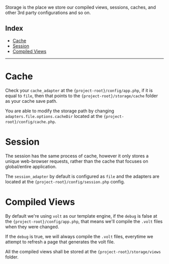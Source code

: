 Storage is the place we store our compiled views, sessions, caches,  and other 3rd party configurations and so on.

## Index
- [Cache](#cache)
- [Session](#session)
- [Compiled Views](#compiled-views)

---

<a name="cache"></a>
# Cache

Check your `cache_adapter` at the `{project-root}/config/app.php`, if it is equal to `file`, then that points to the `{project-root}/storage/cache` folder as your cache save path.

You are able to modify the storage path by changing `adapters.file.options.cacheDir` located at the `{project-root}/config/cache.php`.



<a name="session"></a>
# Session

The session has the same process of cache, however it only stores a unique web-browser requests, rather than the cache that focuses on global/entire application.

The `session_adapter` by default is configured as `file` and the adapters are located at the `{project-root}/config/session.php` config.


<a name="compiled-views"></a>
# Compiled Views

By default we're using `volt` as our template engine, if the `debug` is false at the `{project-root}/config/app.php`, that means we'll compile the `.volt` files when they were changed.

If the `debug` is true, we will always compile the `.volt` files, everytime we attempt to refresh a page that generates the volt file.

All the compiled views shall be stored at the `{project-root}/storage/views` folder.
